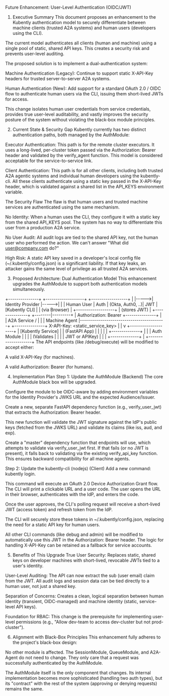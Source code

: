 Future Enhancement: User-Level Authentication (OIDC/JWT)
1. Executive Summary
This document proposes an enhancement to the Kubently authentication model to securely differentiate between machine clients (trusted A2A systems) and human users (developers using the CLI).

The current model authenticates all clients (human and machine) using a single pool of static, shared API keys. This creates a security risk and prevents user-level auditing.

The proposed solution is to implement a dual-authentication system:

Machine Authentication (Legacy): Continue to support static X-API-Key headers for trusted server-to-server A2A systems.

Human Authentication (New): Add support for a standard OAuth 2.0 / OIDC flow to authenticate human users via the CLI, issuing them short-lived JWTs for access.

This change isolates human user credentials from service credentials, provides true user-level auditability, and vastly improves the security posture of the system without violating the black-box module principles.

2. Current State & Security Gap
Kubently currently has two distinct authentication paths, both managed by the AuthModule:

Executor Authentication: This path is for the remote cluster executors. It uses a long-lived, per-cluster token passed via the Authorization: Bearer <token> header and validated by the verify_agent function. This model is considered acceptable for the service-to-service link.

Client Authentication: This path is for all other clients, including both trusted A2A agentic systems and individual human developers using the kubently-cli. All these clients authenticate using a static key passed in the X-API-Key header, which is validated against a shared list in the API_KEYS environment variable.

The Security Flaw
The flaw is that human users and trusted machine services are authenticated using the same mechanism.

No Identity: When a human uses the CLI, they configure it with a static key from the shared API_KEYS pool. The system has no way to differentiate this user from a production A2A service.

No User Audit: All audit logs are tied to the shared API key, not the human user who performed the action. We can't answer "What did user@company.com do?"

High Risk: A static API key saved in a developer's local config file (~/.kubently/config.json) is a significant liability. If that key leaks, an attacker gains the same level of privilege as all trusted A2A services.

3. Proposed Architecture: Dual Authentication Model
This enhancement upgrades the AuthModule to support both authentication models simultaneously.

+---------------+      +-------------------+      +------------------+
|               |----->| Identity Provider |----->|                  |
|  Human User   | Auth |  (Okta, Auth0, ..)| JWT  | [Kubently CLI]   |
| (via Browser) |      +-------------------+      | (stores JWT)     |
+---------------+                                 +--------|---------+
                                                           | Authorization: Bearer <JWT>
+---------------+                                          |
| A2A Service / |                                          |
| Machine Agent |------------------------------------------+
+---------------+ X-API-Key: <static_service_key>          |
                                                           |
                                                           v
                                                +--------------------+
                                                | [Kubently Service] |
                                                |   (FastAPI App)    |
                                                |         |          |
                                                | +--------------+   |
                                                | |  Auth Module |   |
                                                | | (Validates     |   |
                                                | |  JWT or APIKey) |   |
                                                | +--------------+   |
                                                +--------------------+
The API endpoints (like /debug/execute) will be modified to accept either:

A valid X-API-Key (for machines).

A valid Authorization: Bearer <JWT> (for humans).

4. Implementation Plan
Step 1: Update the AuthModule (Backend)
The core AuthModule black box will be upgraded.

Configure the module to be OIDC-aware by adding environment variables for the Identity Provider's JWKS URL and the expected Audience/Issuer.

Create a new, separate FastAPI dependency function (e.g., verify_user_jwt) that extracts the Authorization: Bearer <token> header.

This new function will validate the JWT signature against the IdP's public keys (fetched from the JWKS URL) and validate its claims (like iss, aud, and exp).

Create a "master" dependency function that endpoints will use, which attempts to validate via verify_user_jwt first. If that fails (or no JWT is present), it falls back to validating via the existing verify_api_key function. This ensures backward compatibility for all machine agents.

Step 2: Update the kubently-cli (nodejs) (Client)
Add a new command: kubently login.

This command will execute an OAuth 2.0 Device Authorization Grant flow. The CLI will print a clickable URL and a user code. The user opens the URL in their browser, authenticates with the IdP, and enters the code.

Once the user approves, the CLI's polling request will receive a short-lived JWT (access token) and refresh token from the IdP.

The CLI will securely store these tokens in ~/.kubently/config.json, replacing the need for a static API key for human users.

All other CLI commands (like debug and admin) will be modified to automatically use this JWT in the Authorization: Bearer <token> header. The logic for handling X-API-Key can be retained as a fallback for service accounts.

5. Benefits of This Upgrade
True User Security: Replaces static, shared keys on developer machines with short-lived, revocable JWTs tied to a user's identity.

User-Level Auditing: The API can now extract the sub (user email) claim from the JWT. All audit logs and session data can be tied directly to a human user, not just a shared key.

Separation of Concerns: Creates a clean, logical separation between human identity (transient, OIDC-managed) and machine identity (static, service-level API keys).

Foundation for RBAC: This change is the prerequisite for implementing user-level permissions (e.g., "Allow dev-team to access dev-cluster but not prod-cluster").

6. Alignment with Black-Box Principles
This enhancement fully adheres to the project's black-box design:

No other module is affected. The SessionModule, QueueModule, and A2A-Agent do not need to change. They only care that a request was successfully authenticated by the AuthModule.

The AuthModule itself is the only component that changes. Its internal implementation becomes more sophisticated (handling two auth types), but its "contract" with the rest of the system (approving or denying requests) remains the same.